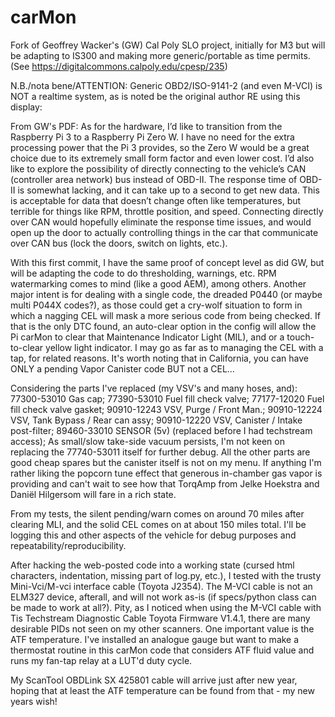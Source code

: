 # carMon
  Fork of Geoffrey Wacker's (GW) Cal Poly SLO project, initially for M3 but will be adapting to IS300 and making more generic/portable as time permits.
(See https://digitalcommons.calpoly.edu/cpesp/235)

  N.B./nota bene/ATTENTION: Generic OBD2/ISO-9141-2 (and even M-VCI) is NOT a realtime system, as is noted be the original author RE using this display:


  From GW's PDF: As for the hardware, I’d like to transition from the Raspberry Pi 3 to a Raspberry Pi Zero W.  I have no need for the extra processing power that the Pi 3 provides, so the Zero W would be a great choice due to its extremely small form factor and even lower cost.  I’d also like to explore the possibility of directly connecting to the vehicle’s CAN (controller area network) bus instead of OBD-II.  The response time of OBD-II is somewhat lacking, and it can take up to a second to get new data.  This is acceptable for data that doesn’t change often like temperatures, but terrible for things like RPM, throttle position, and speed.  Connecting directly over CAN would hopefully eliminate the response time issues, and would open up the door to actually controlling things in the car that communicate over CAN bus (lock the doors, switch on lights, etc.).

  With this first commit, I have the same proof of concept level as did GW, but will be adapting the code to do thresholding, warnings, etc.   RPM watermarking comes to mind (like a good AEM), among others.   Another major intent is for dealing with a single code, the dreaded P0440 (or maybe multi P044X codes?), as those could get a cry-wolf situation to form in which a nagging CEL will mask a more serious code from being checked.   If that is the only DTC found, an auto-clear option in the config will allow the Pi carMon to clear that Maintenance Indicator Light (MIL), and or a touch-to-clear yellow light indicator.   I may go as far as to managing the CEL with a tap, for related reasons.   It's worth noting that in California, you can have ONLY a pending Vapor Canister code BUT not a CEL...

  Considering the parts I've replaced (my VSV's and many hoses, and):
77300-53010 Gas cap;
77390-53010 Fuel fill check valve;
77177-12020 Fuel fill check valve gasket;
90910-12243 VSV, Purge / Front Man.;
90910-12224 VSV, Tank Bypass / Rear can assy;
90910-12220 VSV, Canister / Intake post-filter;
89460-33010 SENSOR (5v) (replaced before I had techstream access);
As small/slow take-side vacuum persists, I'm not keen on replacing the 77740-53011 itself for further debug.   All the other parts are good cheap spares but the canister itself is not on my menu.   If anything I'm rather liking the popcorn tune effect that generous in-chamber gas vapor is providing and can't wait to see how that TorqAmp from Jelke Hoekstra and Daniël Hilgersom will fare in a rich state.

  From my tests, the silent pending/warn comes on around 70 miles after clearing MLI, and the solid CEL comes on at about 150 miles total.  I'll be logging this and other aspects of the vehicle for debug purposes and repeatability/reproducibility.

  After hacking the web-posted code into a working state (cursed html characters, indentation, missing part of log.py, etc.), I tested with the trusty Mini-Vci/M-vci interface cable (Toyota J2354).   The M-VCI cable is not an ELM327 device, afterall, and will not work as-is (if specs/python class can be made to work at all?).   Pity, as I noticed when using the M-VCI cable with Tis Techstream Diagnostic Cable Toyota Firmware V1.4.1, there are many desirable PIDs not seen on my other scanners.   One important value is the ATF temperature.   I've installed an analogue gauge but want to make a thermostat routine in this carMon code that considers ATF fluid value and runs my fan-tap relay at a LUT'd duty cycle.

  My ScanTool OBDLink SX 425801 cable will arrive just after new year, hoping that at least the ATF temperature can be found from that - my new years wish!

